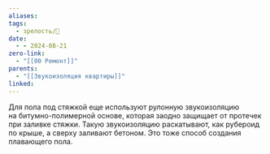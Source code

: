 ```yaml
---
aliases: 
tags:
  - зрелость/🌱
date:
  - - 2024-08-21
zero-link:
  - "[[00 Ремонт]]"
parents:
  - "[[Звукоизоляция квартиры]]"
linked:
---
```

Для пола под стяжкой еще используют рулонную звукоизоляцию на битумно-полимерной основе, которая заодно защищает от протечек при заливке стяжки. Такую звукоизоляцию раскатывают, как рубероид по крыше, а сверху заливают бетоном. Это тоже способ создания плавающего пола.